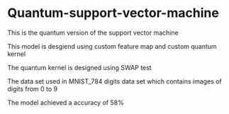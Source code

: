 # Quantum-support-vector-machine

This is the quantum version of the support vector machine 

This model is desgiend using custom feature map and custom quantum kernel

The quantum kernel is designed using SWAP test

The data set used in MNIST_784 digits data set which contains images of digits from 0 to 9

The model achieved a accuracy of 58%
